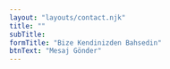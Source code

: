 ```yaml
---
layout: "layouts/contact.njk"
title: ""
subTitle: 
formTitle: "Bize Kendinizden Bahsedin"
btnText: "Mesaj Gönder"
---
```


